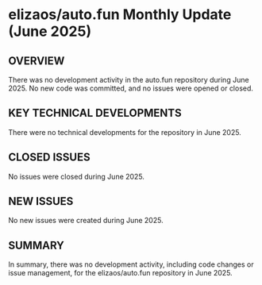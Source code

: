 # elizaos/auto.fun Monthly Update (June 2025)

## OVERVIEW
There was no development activity in the auto.fun repository during June 2025. No new code was committed, and no issues were opened or closed.

## KEY TECHNICAL DEVELOPMENTS
There were no technical developments for the repository in June 2025.

## CLOSED ISSUES
No issues were closed during June 2025.

## NEW ISSUES
No new issues were created during June 2025.

## SUMMARY
In summary, there was no development activity, including code changes or issue management, for the elizaos/auto.fun repository in June 2025.